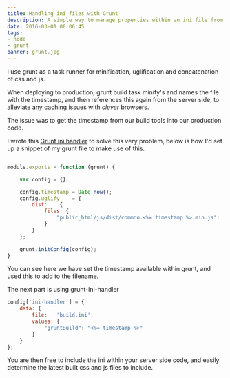 ```yaml
---
title: Handling ini files with Grunt
description: A simple way to manage properties within an ini file from grunt task runner.
date: 2016-03-01 00:06:45
tags:
- node
- grunt
banner: grunt.jpg
---
```


I use grunt as a task runner for minification, uglification and concatenation of css and js. 

When deploying to production, grunt build task minify's and names the file with the timestamp, and then references this again from the server side, to alleviate any caching issues with *clever* browsers.

The issue was to get the timestamp from our build tools into our production code. 

I wrote this [Grunt ini handler](https://www.npmjs.com/package/grunt-ini-handler) to solve this very problem, below is how I'd set up a snippet of my grunt file to make use of this.

```javascript

module.exports = function (grunt) {

    var config = {};

    config.timestamp = Date.now();
    config.uglify    = {
        dist:    {
            files: {
                "public_html/js/dist/common.<%= timestamp %>.min.js":    ['public_html/js/src/common.js']
            }
        }
    };

    grunt.initConfig(config);
}
```

You can see here we have set the timestamp available within grunt, and used this to add to the filename.

The next part is using grunt-ini-handler

```javascript
config['ini-handler'] = {
	data: {
		file:   'build.ini',
		values: {
			"gruntBuild": "<%= timestamp %>"
		}
	}
};
```

You are then free to include the ini within your server side code, and easily determine the latest built css and js files to include.